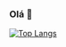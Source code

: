 ### Olá 👋

[![Top Langs](https://github-readme-stats.vercel.app/api/top-langs/?username=ABeatrizSC&layout=compact&theme=tokyonight)](https://github.com/anuraghazra/github-readme-stats)

